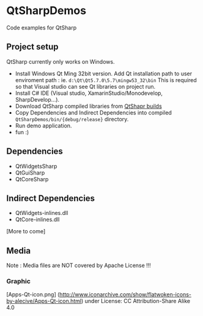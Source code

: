 # QtSharpDemos
Code examples for QtSharp

## Project setup

QtSharp currently only works on Windows.
* Install Windows Qt Ming 32bit version. Add Qt installation path to user enviroment path : ie. `d:\Qt\Qt5.7.0\5.7\mingw53_32\bin`
This is required so that Visual studio can see Qt libraries on project run.
* Install C# IDE (Visual studio, XamarinStudio/Monodevelop, SharpDevelop...).
* Download QtSharp compiled libraries from [QtShapr builds](https://github.com/ddobrev/QtSharp/releases)
* Copy Dependencies and Indirect Dependencies into compiled `QtSharpDemos/bin/{debug/release}` directory.
* Run demo application.
* fun :)

## Dependencies

* QtWidgetsSharp
* QtGuiSharp
* QtCoreSharp

## Indirect Dependencies

* QtWidgets-inlines.dll
* QtCore-inlines.dll

[More to come]

## Media

Note : Media files are NOT covered by Apache License !!!

### Graphic

[Apps-Qt-icon.png] (http://www.iconarchive.com/show/flatwoken-icons-by-alecive/Apps-Qt-icon.html) under License: CC Attribution-Share Alike 4.0

